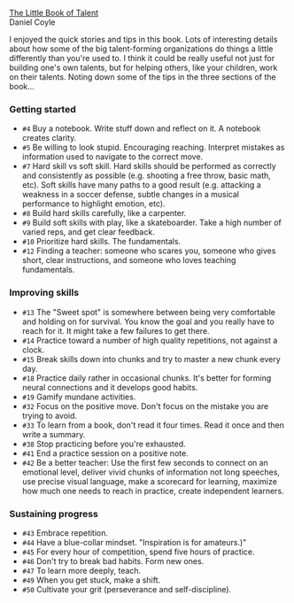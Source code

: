 [The Little Book of Talent](http://smile.amazon.com/The-Little-Book-Talent-Improving/dp/034553025X)  
Daniel Coyle

I enjoyed the quick stories and tips in this book. Lots of interesting details about how some of the big talent-forming organizations do things a little differently than you're used to. I think it could be really useful not just for building one's own talents, but for helping others, like your children, work on their talents. Noting down some of the tips in the three sections of the book…

### Getting started

* `#4` Buy a notebook. Write stuff down and reflect on it. A notebook creates clarity.
* `#5` Be willing to look stupid. Encouraging reaching. Interpret mistakes as information used to navigate to the correct move.
* `#7` Hard skill vs soft skill. Hard skills should be performed as correctly and consistently as possible (e.g. shooting a free throw, basic math, etc). Soft skills have many paths to a good result (e.g. attacking a weakness in a soccer defense, subtle changes in a musical performance to highlight emotion, etc).
* `#8` Build hard skills carefully, like a carpenter.
* `#9` Build soft skills with play, like a skateboarder. Take a high number of varied reps, and get clear feedback.
* `#10` Prioritize hard skills. The fundamentals.
* `#12` Finding a teacher: someone who scares you, someone who gives short, clear instructions, and someone who loves teaching fundamentals.

### Improving skills

* `#13` The "Sweet spot" is somewhere between being very comfortable and holding on for survival. You know the goal and you really have to reach for it. It might take a few failures to get there.
* `#14` Practice toward a number of high quality repetitions, not against a clock.
* `#15` Break skills down into chunks and try to master a new chunk every day.
* `#18` Practice daily rather in occasional chunks. It's better for forming neural connections and it develops good habits.
* `#19` Gamify mundane activities.
* `#32` Focus on the positive move. Don't focus on the mistake you are trying to avoid.
* `#33` To learn from a book, don't read it four times. Read it once and then write a summary.
* `#38` Stop practicing before you're exhausted.
* `#41` End a practice session on a positive note.
* `#42` Be a better teacher: Use the first few seconds to connect on an emotional level, deliver vivid chunks of information not long speeches, use precise visual language, make a scorecard for learning, maximize how much one needs to reach in practice, create independent learners.

### Sustaining progress

* `#43` Embrace repetition.
* `#44` Have a blue-collar mindset. "Inspiration is for amateurs.)"
* `#45` For every hour of competition, spend five hours of practice.
* `#46` Don't try to break bad habits. Form new ones.
* `#47` To learn more deeply, teach.
* `#49` When you get stuck, make a shift.
* `#50` Cultivate your grit (perseverance and self-discipline).
